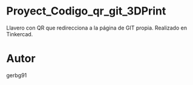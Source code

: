 # Proyect_Codigo_qr_git_3DPrint
 Llavero con QR que redirecciona a la página de GIT propia. Realizado en Tinkercad.

# Autor
gerbg91